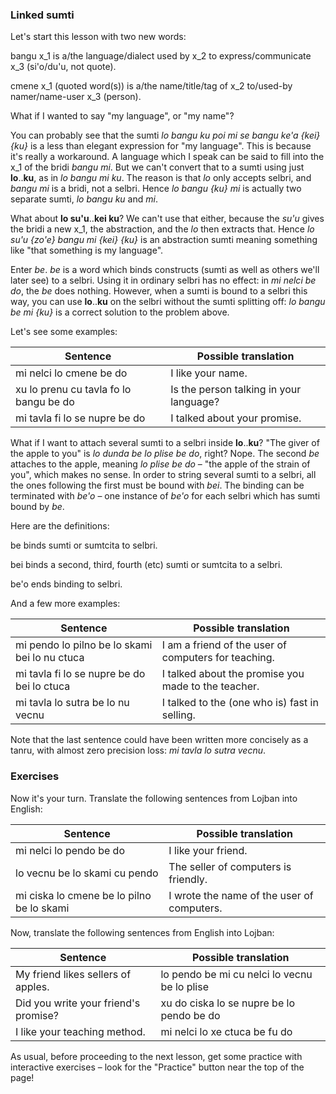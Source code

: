 ### Linked sumti

Let's start this lesson with two new words:

<span class="definition-head">bangu</span> x_1 is a/the language/dialect used by x_2 to express/communicate x_3 (si'o/du'u, not quote).

<span class="definition-head">cmene</span> x_1 (quoted word(s)) is a/the name/title/tag of x_2 to/used-by namer/name-user x_3 (person).

What if I wanted to say "my language", or "my name"?

You can probably see that the sumti _lo bangu ku poi mi se bangu ke'a {kei} {ku}_ is a less than elegant expression for "my language".
This is because it's really a workaround.
A language which I speak can be said to fill into the x_1 of the bridi _bangu mi_.
But we can't convert that to a sumti using just **lo**..**ku**, as in _lo bangu mi ku_.
The reason is that _lo_ only accepts selbri, and _bangu mi_ is a bridi, not a selbri.
Hence _lo bangu {ku} mi_ is actually two separate sumti, _lo bangu ku_ and _mi_.

What about **lo su'u**..**kei ku**?
We can't use that either, because the _su'u_ gives the bridi a new x_1, the abstraction, and the _lo_ then extracts that.
Hence _lo su'u {zo'e} bangu mi {kei} {ku}_ is an abstraction sumti meaning something like "that something is my language".

Enter _be_. _be_ is a word which binds constructs (sumti as well as others we'll later see) to a selbri.
Using it in ordinary selbri has no effect: in _mi nelci be do_, the _be_ does nothing.
However, when a sumti is bound to a selbri this way, you can use **lo**..**ku** on the selbri without the sumti splitting off: _lo bangu be mi {ku}_ is a correct solution to the problem above.
<!-- Likewise, you can attach a sumtcita: lo jinga be gau do: The one who wins because of you. -->

Let's see some examples:

|Sentence|Possible translation|
|--------|-----------|
|mi nelci lo cmene be do|I like your name.</span>|
|xu lo prenu cu tavla fo lo bangu be do|Is the person talking in your language?</span>|
|mi tavla fi lo se nupre be do|I talked about your promise.</span>|

What if I want to attach several sumti to a selbri inside **lo**..**ku**?
"The giver of the apple to you" is _lo dunda be lo plise be do_, right?
Nope.
The second _be_ attaches to the apple, meaning _lo plise be do_ &ndash; "the apple of the strain of you", which makes no sense.
In order to string several sumti to a selbri, all the ones following the first must be bound with _bei_.
The binding can be terminated with _be'o_ &ndash; one instance of _be'o_ for each selbri which has sumti bound by _be_.

Here are the definitions:

<span class="definition-head">be</span> binds sumti or sumtcita to selbri.

<span class="definition-head">bei</span> binds a second, third, fourth (etc) sumti or sumtcita to a selbri.

<span class="definition-head">be'o</span> ends binding to selbri.

And a few more examples:

|Sentence|Possible translation|
|--------|-----------|
|mi pendo lo pilno be lo skami bei lo nu ctuca|I am a friend of the user of computers for teaching.|
|mi tavla fi lo se nupre be do bei lo ctuca|I talked about the promise you made to the teacher.|
|mi tavla lo sutra be lo nu vecnu|I talked to the (one who is) fast in selling.|

Note that the last sentence could have been written more concisely as a tanru, with almost zero precision loss: _mi tavla lo sutra vecnu_.
<!-- In lojban, ... -->


### Exercises

<!-- TODO: write some sentences -->
<!-- do do -->
Now it's your turn.
Translate the following sentences from Lojban into English:

|Sentence|Possible translation|
|--------|-----------|
|mi nelci lo pendo be do|<span class="spoiler-answer">I like your friend.</span>|
|lo vecnu be lo skami cu pendo|<span class="spoiler-answer">The seller of computers is friendly.</span>|
|mi ciska lo cmene be lo pilno be lo skami|<span class="spoiler-answer">I wrote the name of the user of computers.</span>|

Now, translate the following sentences from English into Lojban:

|Sentence|Possible translation|
|--------|-----------|
|My friend likes sellers of apples.|<span class="spoiler-answer">lo pendo be mi cu nelci lo vecnu be lo plise</span>|
|Did you write your friend's promise?|<span class="spoiler-answer">xu do ciska lo se nupre be lo pendo be do</span>| <!-- Is this translation acceptable? -->
|I like your teaching method.|<span class="spoiler-answer">mi nelci lo xe ctuca be fu do</span>|

As usual, before proceeding to the next lesson, get some practice with interactive exercises &ndash; look for the "Practice" button near the top of the page!
